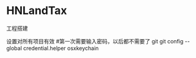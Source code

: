 # HNLandTax
工程搭建

设置对所有项目有效
#第一次需要输入密码，以后都不需要了 git
git config --global credential.helper osxkeychain 
